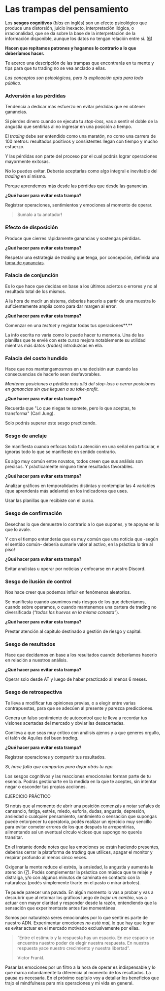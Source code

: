 # Las trampas del pensamiento

Los **sesgos cognitivos** (_bias_ en inglés) son un efecto psicológico que produce una distorsión, juicio inexacto, interpretación ilógica, o irracionalidad, que se da sobre la base de la interpretación de la información disponible, aunque los datos no tengan relación entre sí. ([6](https://es.wikipedia.org/wiki/Sesgo\_cognitivo))

**Hacen que repitamos patrones y hagamos lo contrario a lo que deberíamos hacer.**

Te acerco una descripción de las trampas que encontrarás en tu mente y tips para que tu trading no se vea anclado a ellas.

_Los conceptos son psicológicos, pero la explicación apta para todo público._

### Adversión a las pérdidas

Tendencia a dedicar más esfuerzo en evitar pérdidas que en obtener ganancias.

Si pierdes dinero cuando se ejecuta tu _stop-loss_, vas a sentir el doble de la angustia que sentirías al no ingresar en una posición a tiempo.

El _trading_ debe ser entendido como una maratón, no como una carrera de 100 metros: resultados positivos y consistentes llegan con tiempo y mucho esfuerzo.

Y las pérdidas son parte del proceso por el cual podrás lograr operaciones mayormente exitosas.

No lo puedes evitar. Deberás aceptarlas como algo integral e inevitable del _trading_ en sí mismo.

Porque aprendemos más desde las pérdidas que desde las ganancias.

**¿Qué hacer para evitar esta trampa?**

Registrar operaciones, sentimientos y emociones al momento de operar.

> Sumalo a tu anotador!

### Efecto de disposición

Produce que cierres rápidamente ganancias y sostengas pérdidas.&#x20;

**¿Qué hacer para evitar esta trampa?**

Respetar una estrategia de _trading_ que tenga, por concepción, definida una [toma de ganancias](https://comunidad.criptonautas.co/t/estrategias-de-salida/2586).

### Falacia de conjunción

Es lo que hace que decidas en base a los últimos aciertos o errores y no al resultado total de los mismos.

A la hora de medir un sistema, deberías hacerlo a partir de una muestra lo suficientemente amplia como para dar margen al error.&#x20;

**¿Qué hacer para evitar esta trampa?**

Comenzar en una _testnet_ y registar todas tus operaciones**.**

La info escrita no varía como lo puede hacer tu memoria. Una de las planillas que te envié con este curso mejora notablemente su utilidad mientras más datos (_trades_) introduzcas en ella.

### Falacia del costo hundido

Hace que nos mantengamosrnos en una decisión aun cuando las consecuencias de hacerlo sean desfavorables.

_Mantener posiciones a pérdida más allá del stop-loss o cerrar posiciones en ganancias sin que lleguen a su take-profit._

**¿Qué hacer para evitar esta trampa?**

Recuerda que "Lo que niegas te somete, pero lo que aceptas, te transforma" (Carl Jung).

Solo podrás superar este sesgo practicando.

### Sesgo de anclaje

Se manifiesta cuando enfocas toda tu atención en una señal en particular, e ignoras todo lo que se manifieste en sentido contrario.

Es algo muy común entre novatos, todos creen que sus análisis son precisos. Y prácticamente ninguno tiene resultados favorables.

**¿Qué hacer para evitar esta trampa?**

Analizar gráficos en temporalidades distintas y contemplar las 4 variables (que aprenderás más adelante) en los indicadores que uses.

Usar las planillas que recibiste con el curso.

### Sesgo de confirmación

Desechas lo que demuestre lo contrario a lo que supones, y te apoyas en lo que lo avale.&#x20;

Y con el tiempo entenderás que es muy común que una noticia que -según el sentido común- debería sumarle valor al activo, en la práctica lo tire al piso!

**¿Qué hacer para evitar esta trampa?**

Evitar analistas u operar por noticias y enfocarse en nuestro Discord.

### Sesgo de ilusión de control

Nos hace creer que podemos influir en fenómenos aleatorios.

Se manifiesta cuando asumimos más riesgos de los que deberíamos, cuando sobre operamos, o cuando mantenemos una cartera de trading no diversificada (_“todos los huevos en la misma canasta”_).

**¿Qué hacer para evitar esta trampa?**

Prestar atención al capítulo destinado a gestión de riesgo y capital.

### Sesgo de resultados

Hace que decidamos en base a los resultados cuando deberíamos hacerlo en relación a nuestros análisis.

**¿Qué hacer para evitar esta trampa?**

Operar solo desde AT y luego de haber practicado al menos 6 meses.

### Sesgo de retrospectiva

Te lleva a modificar tus opiniones previas, o a elegir entre varias contrapuestas, para que se adecúen al presente y parezca predicciones.

Genera un falso sentimiento de autocontrol que te lleva a recordar tus visiones acertadas del mercado y obviar las desacertadas.&#x20;

Conlleva a que seas muy crítico con análisis ajenos y a que generes orgullo, el talón de Aquiles del buen _trading_.

**¿Qué hacer para evitar esta trampa?**

Registrar operaciones y compartir tus resultados.

_Sí, hace falta que compartas para dejar atrás tu ego._



Los sesgos cognitivos y las reacciones emocionales forman parte de tu esencia. Podrás gestionarte en la medida en la que te aceptes, sin intentar negar o esconder tus propias acciiones.

EJERCICIO PRÁCTICO

Si notás que al momento de abrir una posición comenzás a notar señales de cansancio, fatiga, estrés, miedo, euforia, dudas, angustia, depresión, ansiedad o cualquier pensamiento, sentimiento o sensación que supongas puede entorpecer tu operatoria, podés realizar un ejercicio muy sencillo para evitar cometer errores de los que después te arrepentirías, alimentando así un eventual círculo vicioso que supongo no querés transitar.

En el instante donde notes que las emociones se están haciendo presentes, deberías cerrar la plataforma de _trading_ que utilices, apagar el monitor y respirar profundo al menos cinco veces.

Oxigenar la mente reduce el estrés, la ansiedad, la angustia y aumenta la atención ([7](https://pubmed.ncbi.nlm.nih.gov/27995346/)). Podés complementar la práctica con música que te relaje y distraiga, y/o con algunos minutos de caminata en contacto con la naturaleza (podés simplemente tirarte en el pasto o mirar árboles).

&#x20;

Te puede parecer una pavada. En algún momento lo vas a probar y vas a descubrir que al retomar los gráficos luego de _bajar un cambio_, vas a actuar con mayor claridad y responder desde la razón, entendiendo que la sensación que experimentaste antes fue momentánea.

Somos por naturaleza seres emocionales por lo que sentir es parte de nuestro ADN. Experimentar emociones _no está mal_, lo que hay que lograr es evitar actuar en el mercado motivado exclusivamente por ellas.

> “Entre el estímulo y la respuesta hay un espacio. En ese espacio se encuentra nuestro poder de elegir nuestra respuesta. En nuestra respuesta yace nuestro crecimiento y nuestra libertad”.
>
> Victor Frankl.

Pasar las emociones por un filtro a la hora de operar es indispensable y lo que marca rotundamente la diferencia al momento de los resultados. La pausa es necesaria. En el próximo capítulo voy a detallar los beneficios que trajo el mindfulness para mis operaciones y mi vida en general.

